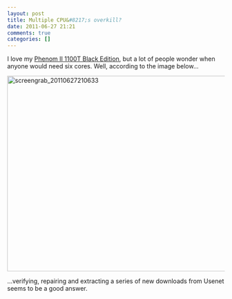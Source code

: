 ```yaml
---
layout: post
title: Multiple CPU&#8217;s overkill?
date: 2011-06-27 21:21
comments: true
categories: []
---
```

<p>I love my <a href="http://www.amd.com/us/products/desktop/processors/phenom-ii/Pages/phenom-ii-model-number-comparison.aspx">Phenom II 1100T Black Edition</a>, but a lot of people wonder when anyone would need six cores. Well, according to the image below…</p>  <p><a href="http://simonhartcher.com/wp-content/uploads/4c21ef4c60a0_1291B/screengrab_20110627210633.jpg"><img style="background-image: none; border-right-width: 0px; padding-left: 0px; padding-right: 0px; display: block; float: none; border-top-width: 0px; border-bottom-width: 0px; margin-left: auto; border-left-width: 0px; margin-right: auto; padding-top: 0px" title="screengrab_20110627210633" border="0" alt="screengrab_20110627210633" src="http://simonhartcher.com/wp-content/uploads/4c21ef4c60a0_1291B/screengrab_20110627210633_thumb.jpg" width="967" height="453" /></a></p>  <p>…verifying, repairing and extracting a series of new downloads from Usenet seems to be a good answer. </p>
